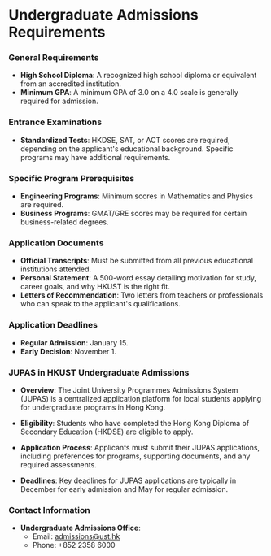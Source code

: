 # Undergraduate Admissions Requirements
### General Requirements
- **High School Diploma**: A recognized high school diploma or equivalent from an accredited institution.
- **Minimum GPA**: A minimum GPA of 3.0 on a 4.0 scale is generally required for admission.

### Entrance Examinations
- **Standardized Tests**: HKDSE, SAT, or ACT scores are required, depending on the applicant's educational background. Specific programs may have additional requirements.

### Specific Program Prerequisites
- **Engineering Programs**: Minimum scores in Mathematics and Physics are required.
- **Business Programs**: GMAT/GRE scores may be required for certain business-related degrees.

### Application Documents
- **Official Transcripts**: Must be submitted from all previous educational institutions attended.
- **Personal Statement**: A 500-word essay detailing motivation for study, career goals, and why HKUST is the right fit.
- **Letters of Recommendation**: Two letters from teachers or professionals who can speak to the applicant's qualifications.

### Application Deadlines
- **Regular Admission**: January 15.
- **Early Decision**: November 1.

### JUPAS in HKUST Undergraduate Admissions
- **Overview**: The Joint University Programmes Admissions System (JUPAS) is a centralized application platform for local students applying for undergraduate programs in Hong Kong.

- **Eligibility**: Students who have completed the Hong Kong Diploma of Secondary Education (HKDSE) are eligible to apply.

- **Application Process**: Applicants must submit their JUPAS applications, including preferences for programs, supporting documents, and any required assessments.

- **Deadlines**: Key deadlines for JUPAS applications are typically in December for early admission and May for regular admission.

### Contact Information
- **Undergraduate Admissions Office**:
  - Email: admissions@ust.hk
  - Phone: +852 2358 6000
